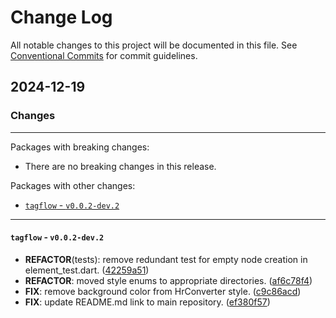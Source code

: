 # Change Log

All notable changes to this project will be documented in this file.
See [Conventional Commits](https://conventionalcommits.org) for commit guidelines.

## 2024-12-19

### Changes

---

Packages with breaking changes:

 - There are no breaking changes in this release.

Packages with other changes:

 - [`tagflow` - `v0.0.2-dev.2`](#tagflow---v002-dev2)

---

#### `tagflow` - `v0.0.2-dev.2`

 - **REFACTOR**(tests): remove redundant test for empty node creation in element_test.dart. ([42259a51](https://github.com/devaryakjha/tagflow/commit/42259a5171fa463f1d299c0c018987a8b6422da7))
 - **REFACTOR**: moved style enums to appropriate directories. ([af6c78f4](https://github.com/devaryakjha/tagflow/commit/af6c78f44c126d8c99e33bbe600490b998e0128a))
 - **FIX**: remove background color from HrConverter style. ([c9c86acd](https://github.com/devaryakjha/tagflow/commit/c9c86acd6c967b764d13d3bdbc461f0e320a47f9))
 - **FIX**: update README.md link to main repository. ([ef380f57](https://github.com/devaryakjha/tagflow/commit/ef380f57dcc5cd40da539bf3fa4aeb970db99f88))

